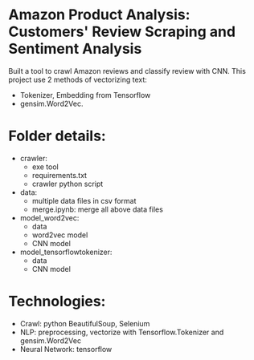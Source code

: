 # Amazon Product Analysis: Customers' Review Scraping and Sentiment Analysis  

Built a tool to crawl Amazon reviews and classify review with CNN. This project use 2 methods of vectorizing text: 
- Tokenizer, Embedding from Tensorflow
- gensim.Word2Vec.

# Folder details:
- crawler:
  + exe tool
  + requirements.txt
  + crawler python script
- data:
  + multiple data files in csv format
  + merge.ipynb: merge all above data files
- model_word2vec: 
  + data
  + word2vec model
  + CNN model
- model_tensorflowtokenizer:
  + data
  + CNN model
 
# Technologies:
- Crawl: python BeautifulSoup, Selenium
- NLP: preprocessing, vectorize with Tensorflow.Tokenizer and gensim.Word2Vec
- Neural Network: tensorflow
 
